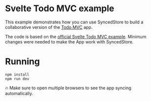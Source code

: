 # Svelte Todo MVC example

This example demonstrates how you can use SyncedStore to build a collaborative version of the [Todo MVC](http://todomvc.com) app.

The code is based on the [official Svelte Todo MVC example](https://github.com/sveltejs/svelte-todomvc). Minimum changes were needed to make the App work with SyncedStore.

<!-- # Live demo

- [Open live demo](https://uie1c.csb.app/) (Of course, open multiple times to test multiplayer)
- [Open source on Codesandbox](https://codesandbox.io/s/todo-vue-uie1c) -->

# Running

    npm install
    npm run dev

🔥 Make sure to open multiple browsers to see the app syncing automatically.
